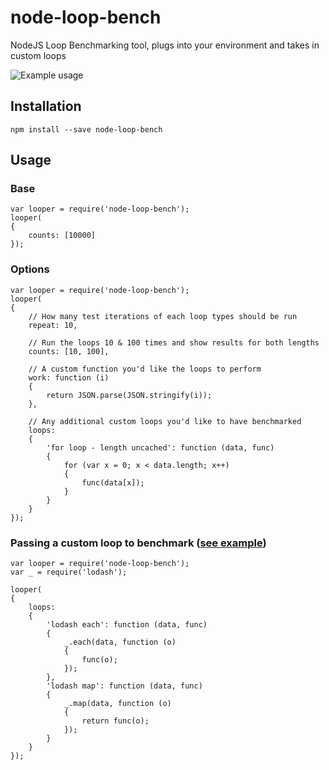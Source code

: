 node-loop-bench
===============
NodeJS Loop Benchmarking tool, plugs into your environment and takes in custom loops

![Example usage](https://media.giphy.com/media/xUPGcFGHtKVzkbuPba/giphy.gif)

Installation
------------
`npm install --save node-loop-bench`

Usage
-----
### Base
```
var looper = require('node-loop-bench');
looper(
{
    counts: [10000]
});
```

### Options
```
var looper = require('node-loop-bench');
looper(
{
    // How many test iterations of each loop types should be run
    repeat: 10,

    // Run the loops 10 & 100 times and show results for both lengths
    counts: [10, 100],

    // A custom function you'd like the loops to perform
    work: function (i)
    {
        return JSON.parse(JSON.stringify(i));
    },
    
    // Any additional custom loops you'd like to have benchmarked
    loops:
    {
        'for loop - length uncached': function (data, func)
        {
            for (var x = 0; x < data.length; x++)
            {
                func(data[x]);
            }
        }
    }
});
```

### Passing a custom loop to benchmark ([see example](https://github.com/glesage/node-loop-bench/blob/master/example/example.js))
```
var looper = require('node-loop-bench');
var _ = require('lodash');

looper(
{
    loops:
    {
        'lodash each': function (data, func)
        {
            _.each(data, function (o)
            {
                func(o);
            });
        },
        'lodash map': function (data, func)
        {
            _.map(data, function (o)
            {
                return func(o);
            });
        }
    }
});
```